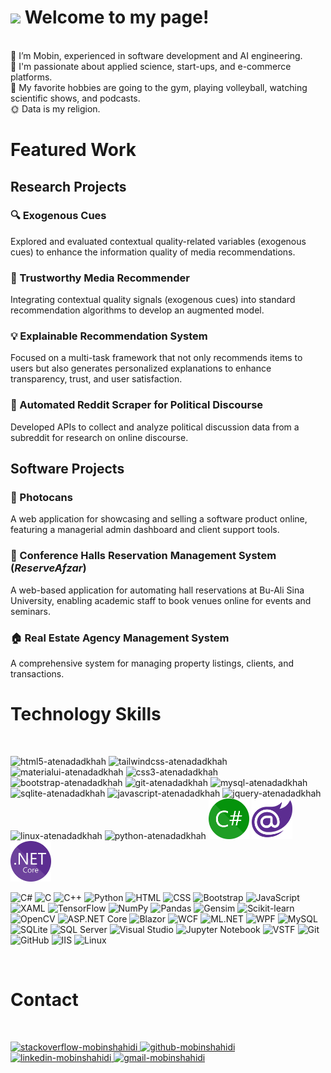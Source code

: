 <h1><img src="https://emojis.slackmojis.com/emojis/images/1531849430/4246/blob-sunglasses.gif?1531849430" width="30"/> Welcome to my page!</h1>

<br/> 👀 I’m Mobin, experienced in software development and AI engineering.
<br/> 💜 I'm passionate about applied science, start-ups, and e-commerce platforms.
<br/> 🧩 My favorite hobbies are going to the gym, playing volleyball, watching scientific shows, and podcasts.
<br/> 🌞 Data is my religion.
<br/>

<h1>Featured Work</h1>

<h2>Research Projects</h2>

<h3>🔍 Exogenous Cues</h3>
<p>Explored and evaluated contextual quality-related variables (exogenous cues) to enhance the information quality of media recommendations.</p>

<h3>🤝 Trustworthy Media Recommender</h3>
<p>Integrating contextual quality signals (exogenous cues) into standard recommendation algorithms to develop an augmented model.</p>

<h3>💡 Explainable Recommendation System</h3>
<p>Focused on a multi-task framework that not only recommends items to users but also generates personalized explanations to enhance transparency, trust, and user satisfaction.</p>

<h3>📡 Automated Reddit Scraper for Political Discourse</h3>
<p>Developed APIs to collect and analyze political discussion data from a subreddit for research on online discourse.</p>

<h2>Software Projects</h2>

<h3>📸 Photocans</h3>
<p>A web application for showcasing and selling a software product online, featuring a managerial admin dashboard and client support tools.</p>

<h3>🏢 Conference Halls Reservation Management System (<em>ReserveAfzar</em>)</h3>
<p>A web-based application for automating hall reservations at Bu-Ali Sina University, enabling academic staff to book venues online for events and seminars.</p>

<h3>🏠 Real Estate Agency Management System</h3>
<p>A comprehensive system for managing property listings, clients, and transactions.</p>

<h1>Technology Skills</h1>
<br/>
<p>
    <img src="https://cdn.jsdelivr.net/gh/devicons/devicon/icons/html5/html5-original-wordmark.svg"  width="65" height="65" alt="html5-atenadadkhah"/>
    <img src="https://cdn.jsdelivr.net/gh/devicons/devicon/icons/tailwindcss/tailwindcss-plain.svg" width="65" height="65" alt="tailwindcss-atenadadkhah"/>
    <img src="https://github.com/atenadadkhah/atenadadkhah/assets/91287064/b57ed589-2215-412b-9eea-335a5c984578" width="65" height="65" alt="materialui-atenadadkhah"/>
    <img src="https://cdn.jsdelivr.net/gh/devicons/devicon/icons/css3/css3-original-wordmark.svg" width="65" height="65" alt="css3-atenadadkhah"/>
    <img src="https://cdn.jsdelivr.net/gh/devicons/devicon/icons/bootstrap/bootstrap-original.svg" width="65" height="65" alt="bootstrap-atenadadkhah"/>
    <img src="https://github.com/atenadadkhah/atenadadkhah/assets/91287064/46ebbddc-eb10-4f90-92be-871980d4be3d" width="65" height="65" alt="git-atenadadkhah"/>
    <img src="https://cdn.jsdelivr.net/gh/devicons/devicon/icons/mysql/mysql-original.svg" width="65" height="65" alt="mysql-atenadadkhah"/>
    <img src="https://github.com/atenadadkhah/atenadadkhah/assets/91287064/1dc3ce50-9792-4004-9aeb-c637eb3cdfb3" width="65" height="65" alt="sqlite-atenadadkhah"/>
    <img src="https://cdn.jsdelivr.net/gh/devicons/devicon/icons/javascript/javascript-original.svg" width="65" height="65" alt="javascript-atenadadkhah"/>
    <img src="https://user-images.githubusercontent.com/91287064/230383832-7f9d2484-4cbc-4015-96d7-06439e7de6fd.png" width="65" height="65" alt="jquery-atenadadkhah"/>
    <img src="https://cdn.jsdelivr.net/gh/devicons/devicon/icons/linux/linux-original.svg" width="65" height="65" alt="linux-atenadadkhah"/>
    <img src="https://cdn.jsdelivr.net/gh/devicons/devicon/icons/python/python-original.svg" width="65" height="65" alt="python-atenadadkhah"/>
    <img src="C_Sharp_wordmark.svg.png" width="65" height="65" alt="C#"/>
    <img src="Blazor.png" width="65" height="65" alt="Blazor"/>
    <img src="NET_Core_Logo.svg.png" width="65" height="65" alt="NET"/>

</p>
<p align="left">

  <!-- Programming Languages -->
  <img src="https://cdn.jsdelivr.net/gh/devicons/devicon/icons/csharp/csharp-original.svg" width="55" alt="C#" />
  <img src="https://cdn.jsdelivr.net/gh/devicons/devicon/icons/c/c-original.svg" width="55" alt="C" />
  <img src="https://cdn.jsdelivr.net/gh/devicons/devicon/icons/cplusplus/cplusplus-original.svg" width="55" alt="C++" />
  <img src="https://cdn.jsdelivr.net/gh/devicons/devicon/icons/python/python-original.svg" width="55" alt="Python" />

  <!-- UI Design Technologies -->
  <img src="https://cdn.jsdelivr.net/gh/devicons/devicon/icons/html5/html5-original.svg" width="55" alt="HTML" />
  <img src="https://cdn.jsdelivr.net/gh/devicons/devicon/icons/css3/css3-original.svg" width="55" alt="CSS" />
  <img src="https://cdn.jsdelivr.net/gh/devicons/devicon/icons/bootstrap/bootstrap-original.svg" width="55" alt="Bootstrap" />
  <img src="https://cdn.jsdelivr.net/gh/devicons/devicon/icons/javascript/javascript-original.svg" width="55" alt="JavaScript" />
  <img src="https://img.shields.io/badge/XAML-007ACC?style=for-the-badge&logo=windows&logoColor=white" height="30" alt="XAML" />

  <!-- Python Libraries -->
  <img src="https://cdn.jsdelivr.net/gh/devicons/devicon/icons/tensorflow/tensorflow-original.svg" width="55" alt="TensorFlow" />
  <img src="https://cdn.jsdelivr.net/gh/devicons/devicon/icons/numpy/numpy-original.svg" width="55" alt="NumPy" />
  <img src="https://cdn.jsdelivr.net/gh/devicons/devicon/icons/pandas/pandas-original.svg" width="55" alt="Pandas" />
  <img src="https://img.shields.io/badge/Gensim-003B57?style=for-the-badge&logo=python&logoColor=white" height="30" alt="Gensim" />
  <img src="https://img.shields.io/badge/Scikit--learn-F7931E?style=for-the-badge&logo=scikit-learn&logoColor=white" height="30" alt="Scikit-learn" />
  <img src="https://cdn.jsdelivr.net/gh/devicons/devicon/icons/opencv/opencv-original.svg" width="55" alt="OpenCV" />

  <!-- .NET Frameworks -->
  <img src="https://img.shields.io/badge/ASP.NET_Core-512BD4?style=for-the-badge&logo=dotnet&logoColor=white" height="30" alt="ASP.NET Core" />
  <img src="https://img.shields.io/badge/Blazor-512BD4?style=for-the-badge&logo=blazor&logoColor=white" height="30" alt="Blazor" />
  <img src="https://img.shields.io/badge/WCF-512BD4?style=for-the-badge&logo=windows&logoColor=white" height="30" alt="WCF" />
  <img src="https://img.shields.io/badge/ML.NET-512BD4?style=for-the-badge&logo=dotnet&logoColor=white" height="30" alt="ML.NET" />
  <img src="https://img.shields.io/badge/WPF-512BD4?style=for-the-badge&logo=windows&logoColor=white" height="30" alt="WPF" />

  <!-- Databases -->
  <img src="https://cdn.jsdelivr.net/gh/devicons/devicon/icons/mysql/mysql-original.svg" width="55" alt="MySQL" />
  <img src="https://cdn.jsdelivr.net/gh/devicons/devicon/icons/sqlite/sqlite-original.svg" width="55" alt="SQLite" />
  <img src="https://img.shields.io/badge/MS_SQL_Server-CC2927?style=for-the-badge&logo=microsoftsqlserver&logoColor=white" height="30" alt="SQL Server" />

  <!-- Other Tools -->
  <img src="https://cdn.jsdelivr.net/gh/devicons/devicon/icons/visualstudio/visualstudio-plain.svg" width="55" alt="Visual Studio" />
  <img src="https://cdn.jsdelivr.net/gh/devicons/devicon/icons/jupyter/jupyter-original.svg" width="55" alt="Jupyter Notebook" />
  <img src="https://img.shields.io/badge/VSTF-5C2D91?style=for-the-badge&logo=azuredevops&logoColor=white" height="30" alt="VSTF" />
  <img src="https://cdn.jsdelivr.net/gh/devicons/devicon/icons/git/git-original.svg" width="55" alt="Git" />
  <img src="https://cdn.jsdelivr.net/gh/devicons/devicon/icons/github/github-original.svg" width="55" alt="GitHub" />
  <img src="https://img.shields.io/badge/IIS-007ACC?style=for-the-badge&logo=windows&logoColor=white" height="30" alt="IIS" />
  <img src="https://cdn.jsdelivr.net/gh/devicons/devicon/icons/linux/linux-original.svg" width="55" alt="Linux" />

</p>



<br/>
<h1>Contact</h1>
<br/>
<p>
    <a href="https://stackoverflow.com/users/7961337/pars-programmer">
        <img src="https://user-images.githubusercontent.com/91287064/208878662-a1aff4dd-d72e-44b3-bf0d-2d862a5f87f6.png" alt="stackoverflow-mobinshahidi" width="50" height="50">
    </a>
    <a href="https://github.com/ParsProgrammer">
        <img src="https://user-images.githubusercontent.com/91287064/208878669-0146cc1a-b0a6-4a6e-9f4b-082c37264309.png" alt="github-mobinshahidi" width="50" height="50">
    </a>
    <a href="https://www.linkedin.com/in/mobin-shahidi/">
        <img src="https://user-images.githubusercontent.com/91287064/208878686-01604f88-f0ac-4709-9cfc-2cc69b62d1aa.png" alt="linkedin-mobinshahidi" width="50" height="50">
    </a>
    <a href="mailto:https://github.com/atenadadkhah">
        <img src="https://user-images.githubusercontent.com/91287064/208878678-26652569-8d38-45c9-aa13-28a33a7fc967.png" alt="gmail-mobinshahidi" width="50" height="50">
    </a>
</p>

<!---
mobinpersi/mobinpersi is a ✨ special ✨ repository because its `README.md` (this file) appears on your GitHub profile.
You can click the Preview link to take a look at your changes.
--->
